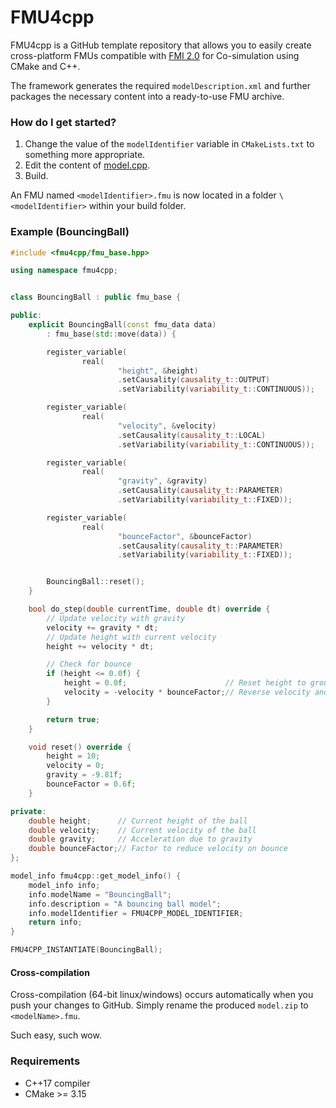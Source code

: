 # FMU4cpp

FMU4cpp is a GitHub template repository that allows you to easily create cross-platform FMUs 
compatible with [FMI 2.0](https://fmi-standard.org/downloads/) for Co-simulation using CMake and C++.

The framework generates the required `modelDescription.xml` and further packages 
the necessary content into a ready-to-use FMU archive.

### How do I get started?

1. Change the value of the `modelIdentifier` variable in `CMakeLists.txt` to something more appropriate.
2. Edit the content of [model.cpp](src/model.cpp).
3. Build.

An FMU named `<modelIdentifier>.fmu` is now located in a folder `\<modelIdentifier>` within your build folder.

### Example (BouncingBall)

```cpp
#include <fmu4cpp/fmu_base.hpp>

using namespace fmu4cpp;


class BouncingBall : public fmu_base {

public:
    explicit BouncingBall(const fmu_data data)
        : fmu_base(std::move(data)) {

        register_variable(
                real(
                        "height", &height)
                        .setCausality(causality_t::OUTPUT)
                        .setVariability(variability_t::CONTINUOUS));

        register_variable(
                real(
                        "velocity", &velocity)
                        .setCausality(causality_t::LOCAL)
                        .setVariability(variability_t::CONTINUOUS));

        register_variable(
                real(
                        "gravity", &gravity)
                        .setCausality(causality_t::PARAMETER)
                        .setVariability(variability_t::FIXED));

        register_variable(
                real(
                        "bounceFactor", &bounceFactor)
                        .setCausality(causality_t::PARAMETER)
                        .setVariability(variability_t::FIXED));


        BouncingBall::reset();
    }

    bool do_step(double currentTime, double dt) override {
        // Update velocity with gravity
        velocity += gravity * dt;
        // Update height with current velocity
        height += velocity * dt;

        // Check for bounce
        if (height <= 0.0f) {
            height = 0.0f;                      // Reset height to ground level
            velocity = -velocity * bounceFactor;// Reverse velocity and apply bounce factor
        }

        return true;
    }

    void reset() override {
        height = 10;
        velocity = 0;
        gravity = -9.81f;
        bounceFactor = 0.6f;
    }

private:
    double height;      // Current height of the ball
    double velocity;    // Current velocity of the ball
    double gravity;     // Acceleration due to gravity
    double bounceFactor;// Factor to reduce velocity on bounce
};

model_info fmu4cpp::get_model_info() {
    model_info info;
    info.modelName = "BouncingBall";
    info.description = "A bouncing ball model";
    info.modelIdentifier = FMU4CPP_MODEL_IDENTIFIER;
    return info;
}

FMU4CPP_INSTANTIATE(BouncingBall);

```


#### Cross-compilation

Cross-compilation (64-bit linux/windows) occurs automatically when you push your changes to GitHub. 
Simply rename the produced `model.zip` to `<modelName>.fmu`.


Such easy, such wow.


### Requirements
* C++17 compiler
* CMake >= 3.15
